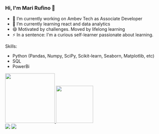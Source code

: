 ### Hi, I'm Mari Rufino 👋


- 🔭 I’m currently working on Ambev Tech as Associate Developer
- 🌱 I’m currently learning react and data analytics
- 😄 Motivated by challenges. Moved by lifelong learning
- ⚡ In a sentence: I'm a curious self-learner passionate about learning.

Skills:
- Python (Pandas, Numpy, SciPy, Scikit-learn, Seaborn, Matplotlib, etc)
- SQL
- PowerBi

<div>
  <a href="https://github.com/mari-rufino-g">
  <img height="160em" src="https://github-readme-stats.vercel.app/api?username=mari-rufino-g&show_icons=true&theme=dracula&include_all_commits=true&count_private=true"/>
  <img height="120em" src="https://github-readme-stats.vercel.app/api/top-langs/?username=mari-rufino-g&layout=compact&langs_count=7&theme=dracula"/>
    
<div> 
  <a href = "mailto:mari.rufino@gmail.com"><img src="https://img.shields.io/badge/-Gmail-%23333?style=for-the-badge&logo=gmail&logoColor=white" target="_blank"></a>
  <a href="https://www.linkedin.com/in/mariana-rufino-g/" target="_blank"><img src="https://img.shields.io/badge/-LinkedIn-%230077B5?style=for-the-badge&logo=linkedin&logoColor=white" target="_blank"></a> 
<!--
**mari-rufino-g/mari-rufino-g** is a ✨ _special_ ✨ repository because its `README.md` (this file) appears on your GitHub profile.

Here are some ideas to get you started:

